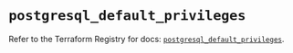 # `postgresql_default_privileges`

Refer to the Terraform Registry for docs: [`postgresql_default_privileges`](https://registry.terraform.io/providers/cyrilgdn/postgresql/1.25.0/docs/resources/default_privileges).
